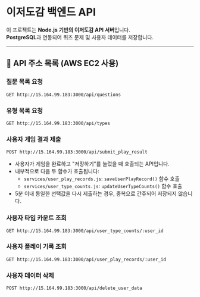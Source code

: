 ﻿# 이저도감 백엔드 API

이 프로젝트는 **Node.js 기반의 이저도감 API 서버**입니다.  
**PostgreSQL**과 연동되어 퀴즈 문제 및 사용자 데이터를 저장합니다.

---

## 📡 API 주소 목록 (AWS EC2 사용)

### 질문 목록 요청  
`GET http://15.164.99.183:3000/api/questions`

### 유형 목록 요청  
`GET http://15.164.99.183:3000/api/types`

### 사용자 게임 결과 제출  
`POST http://15.164.99.183:3000/api/submit_play_result`

- 사용자가 게임을 완료하고 "저장하기"를 눌렀을 때 호출되는 API입니다.
- 내부적으로 다음 두 함수가 호출됩니다:
  - `services/user_play_records.js`: `saveUserPlayRecord()` 함수 호출
  - `services/user_type_counts.js`: `updateUserTypeCounts()` 함수 호출
- 5분 이내 동일한 선택값을 다시 제출하는 경우, 중복으로 간주되어 저장되지 않습니다.

### 사용자 타입 카운트 조회  
`GET http://15.164.99.183:3000/api/user_type_counts/:user_id`

### 사용자 플레이 기록 조회  
`GET http://15.164.99.183:3000/api/user_play_records/:user_id`

### 사용자 데이터 삭제  
`POST http://15.164.99.183:3000/api/delete_user_data`
